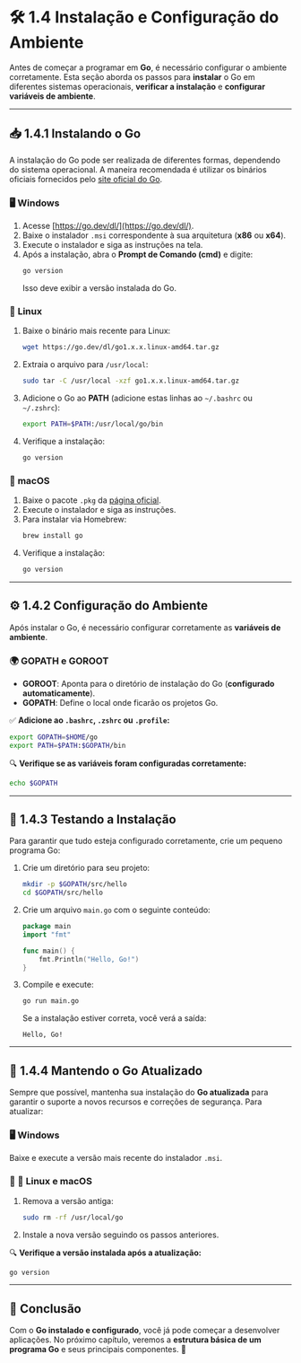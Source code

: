 # 🛠 **1.4 Instalação e Configuração do Ambiente**

Antes de começar a programar em **Go**, é necessário configurar o ambiente corretamente. Esta seção aborda os passos para **instalar** o Go em diferentes sistemas operacionais, **verificar a instalação** e **configurar variáveis de ambiente**.

---

## 📥 **1.4.1 Instalando o Go**

A instalação do Go pode ser realizada de diferentes formas, dependendo do sistema operacional. A maneira recomendada é utilizar os binários oficiais fornecidos pelo [site oficial do Go](https://go.dev/dl/).

### 🖥 **Windows**
1. Acesse [https://go.dev/dl/](https://go.dev/dl/).
2. Baixe o instalador `.msi` correspondente à sua arquitetura (**x86** ou **x64**).
3. Execute o instalador e siga as instruções na tela.
4. Após a instalação, abra o **Prompt de Comando (cmd)** e digite:
   ```sh
   go version
   ```
   Isso deve exibir a versão instalada do Go.

### 🐧 **Linux**
1. Baixe o binário mais recente para Linux:
   ```sh
   wget https://go.dev/dl/go1.x.x.linux-amd64.tar.gz
   ```
2. Extraia o arquivo para `/usr/local`:
   ```sh
   sudo tar -C /usr/local -xzf go1.x.x.linux-amd64.tar.gz
   ```
3. Adicione o Go ao **PATH** (adicione estas linhas ao `~/.bashrc` ou `~/.zshrc`):
   ```sh
   export PATH=$PATH:/usr/local/go/bin
   ```
4. Verifique a instalação:
   ```sh
   go version
   ```

### 🍏 **macOS**
1. Baixe o pacote `.pkg` da [página oficial](https://go.dev/dl/).
2. Execute o instalador e siga as instruções.
3. Para instalar via Homebrew:
   ```sh
   brew install go
   ```
4. Verifique a instalação:
   ```sh
   go version
   ```

---

## ⚙️ **1.4.2 Configuração do Ambiente**

Após instalar o Go, é necessário configurar corretamente as **variáveis de ambiente**.

### 🌍 **GOPATH e GOROOT**
- **GOROOT**: Aponta para o diretório de instalação do Go (**configurado automaticamente**).
- **GOPATH**: Define o local onde ficarão os projetos Go.

✅ **Adicione ao `.bashrc`, `.zshrc` ou `.profile`:**
```sh
export GOPATH=$HOME/go
export PATH=$PATH:$GOPATH/bin
```

🔍 **Verifique se as variáveis foram configuradas corretamente:**
```sh
echo $GOPATH
```

---

## 🚀 **1.4.3 Testando a Instalação**

Para garantir que tudo esteja configurado corretamente, crie um pequeno programa Go:

1. Crie um diretório para seu projeto:
   ```sh
   mkdir -p $GOPATH/src/hello
   cd $GOPATH/src/hello
   ```
2. Crie um arquivo `main.go` com o seguinte conteúdo:
   ```go
   package main
   import "fmt"

   func main() {
       fmt.Println("Hello, Go!")
   }
   ```
3. Compile e execute:
   ```sh
   go run main.go
   ```
   Se a instalação estiver correta, você verá a saída:
   ```
   Hello, Go!
   ```

---

## 🔄 **1.4.4 Mantendo o Go Atualizado**

Sempre que possível, mantenha sua instalação do **Go atualizada** para garantir o suporte a novos recursos e correções de segurança. Para atualizar:

### 🖥 **Windows**
Baixe e execute a versão mais recente do instalador `.msi`.

### 🐧 🍏 **Linux e macOS**
1. Remova a versão antiga:
   ```sh
   sudo rm -rf /usr/local/go
   ```
2. Instale a nova versão seguindo os passos anteriores.

🔍 **Verifique a versão instalada após a atualização:**
```sh
go version
```

---

## 🎯 **Conclusão**

Com o **Go instalado e configurado**, você já pode começar a desenvolver aplicações. No próximo capítulo, veremos a **estrutura básica de um programa Go** e seus principais componentes. 🚀

